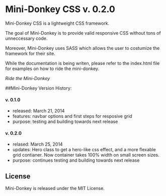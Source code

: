 # Mini-Donkey CSS v. 0.2.0

Mini-Donkey CSS is a lightweight CSS framework. 

The goal of Mini-Donkey is to provide valid responsive CSS without tons of unneccessary code.

Moreover, Mini-Donkey uses SASS which allows the user to costumize the framework for their site.

While the documentation is being writen, please refer to the index.html file for examples on how to ride the mini-donkey. 

*Ride the Mini-Donkey*

##Mini-Donkey Version History:

#### v. 0.1.0 
* released: March 21, 2014
* features: navbar options and first steps for resposive grid
* purpose:  testing and building towards next release 

#### v. 0.2.0
* relased: March 25, 2014
* updates: Hero class to get a hero-like css effect, and a more flexable grid contianer. Now container takes 100% width on small screen sizes.
* purpose: continues testing and building towards next release 

## License
Mini-Donkey is released under the MIT License.